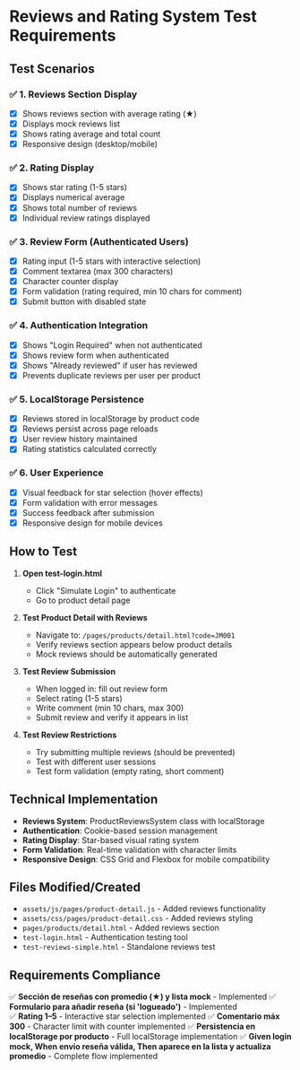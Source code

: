 # Reviews and Rating System Test Requirements

## Test Scenarios

### ✅ 1. Reviews Section Display
- [x] Shows reviews section with average rating (★) 
- [x] Displays mock reviews list
- [x] Shows rating average and total count
- [x] Responsive design (desktop/mobile)

### ✅ 2. Rating Display
- [x] Shows star rating (1-5 stars)
- [x] Displays numerical average
- [x] Shows total number of reviews
- [x] Individual review ratings displayed

### ✅ 3. Review Form (Authenticated Users)
- [x] Rating input (1-5 stars with interactive selection)
- [x] Comment textarea (max 300 characters)
- [x] Character counter display
- [x] Form validation (rating required, min 10 chars for comment)
- [x] Submit button with disabled state

### ✅ 4. Authentication Integration
- [x] Shows "Login Required" when not authenticated
- [x] Shows review form when authenticated
- [x] Shows "Already reviewed" if user has reviewed
- [x] Prevents duplicate reviews per user per product

### ✅ 5. LocalStorage Persistence
- [x] Reviews stored in localStorage by product code
- [x] Reviews persist across page reloads
- [x] User review history maintained
- [x] Rating statistics calculated correctly

### ✅ 6. User Experience
- [x] Visual feedback for star selection (hover effects)
- [x] Form validation with error messages
- [x] Success feedback after submission
- [x] Responsive design for mobile devices

## How to Test

1. **Open test-login.html**
   - Click "Simulate Login" to authenticate
   - Go to product detail page

2. **Test Product Detail with Reviews**
   - Navigate to: `/pages/products/detail.html?code=JM001`
   - Verify reviews section appears below product details
   - Mock reviews should be automatically generated

3. **Test Review Submission**
   - When logged in: fill out review form
   - Select rating (1-5 stars)
   - Write comment (min 10 chars, max 300)
   - Submit review and verify it appears in list

4. **Test Review Restrictions**
   - Try submitting multiple reviews (should be prevented)
   - Test with different user sessions
   - Test form validation (empty rating, short comment)

## Technical Implementation

- **Reviews System**: ProductReviewsSystem class with localStorage
- **Authentication**: Cookie-based session management
- **Rating Display**: Star-based visual rating system
- **Form Validation**: Real-time validation with character limits
- **Responsive Design**: CSS Grid and Flexbox for mobile compatibility

## Files Modified/Created

- `assets/js/pages/product-detail.js` - Added reviews functionality
- `assets/css/pages/product-detail.css` - Added reviews styling
- `pages/products/detail.html` - Added reviews section
- `test-login.html` - Authentication testing tool
- `test-reviews-simple.html` - Standalone reviews test

## Requirements Compliance

✅ **Sección de reseñas con promedio (★) y lista mock** - Implemented
✅ **Formulario para añadir reseña (si 'logueado')** - Implemented  
✅ **Rating 1–5** - Interactive star selection implemented
✅ **Comentario máx 300** - Character limit with counter implemented
✅ **Persistencia en localStorage por producto** - Full localStorage implementation
✅ **Given login mock, When envío reseña válida, Then aparece en la lista y actualiza promedio** - Complete flow implemented

